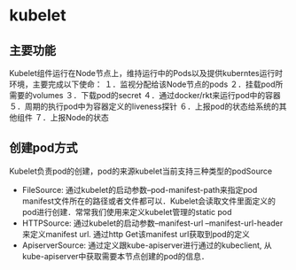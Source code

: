 # kubelet


## 主要功能
Kubelet组件运行在Node节点上，维持运行中的Pods以及提供kuberntes运行时环境，主要完成以下使命： 
１．监视分配给该Node节点的pods 
２．挂载pod所需要的volumes 
３．下载pod的secret 
４．通过docker/rkt来运行pod中的容器 
５．周期的执行pod中为容器定义的liveness探针 
６．上报pod的状态给系统的其他组件 
７．上报Node的状态 


## 创建pod方式
Kubelet负责pod的创建，pod的来源kubelet当前支持三种类型的podSource 
- FileSource: 通过kubelet的启动参数–pod-manifest-path来指定pod manifest文件所在的路径或者文件都可以．Kubelet会读取文件里面定义的pod进行创建．常常我们使用来定义kubelet管理的static pod 
- HTTPSource: 通过kubelet的启动参数–manifest-url –manifest-url-header来定义manifest url. 通过http Get该manifest url获取到pod的定义 
- ApiserverSource: 通过定义跟kube-apiserver进行通过的kubeclient, 从kube-apiserver中获取需要本节点创建的pod的信息．
